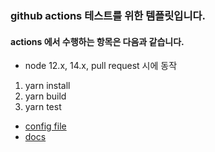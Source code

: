 ### github actions 테스트를 위한 템플릿입니다.

#### actions 에서 수행하는 항목은 다음과 같습니다.
* node 12.x, 14.x, pull request 시에 동작
1. yarn install
2. yarn build
3. yarn test

- [config file](/.github/workflows/node.js.yml)
- [docs](https://docs.github.com/en/actions/reference/workflow-syntax-for-github-actions)
